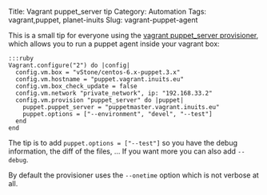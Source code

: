 Title: Vagrant puppet_server tip
Category: Automation
Tags: vagrant,puppet, planet-inuits
Slug: vagrant-puppet-agent

This is a small tip for everyone using the [vagrant puppet_server provisioner](https://docs.vagrantup.com/v2/provisioning/puppet_agent.html), which allows you to run a puppet agent inside your vagrant box:

    :::ruby
    Vagrant.configure("2") do |config|
      config.vm.box = "vStone/centos-6.x-puppet.3.x"
      config.vm.hostname = "puppet.vagrant.inuits.eu"
      config.vm.box_check_update = false
      config.vm.network "private_network", ip: "192.168.33.2"
      config.vm.provision "puppet_server" do |puppet|
        puppet.puppet_server = "puppetmaster.vagrant.inuits.eu"
        puppet.options = ["--environment", "devel", "--test"]
      end
    end

The tip is to add `puppet.options = ["--test"]` so you have the debug information, the diff of the files, ... If you want more you can also add `--debug`.

By default the provisioner uses the `--onetime` option which is not verbose at all.
